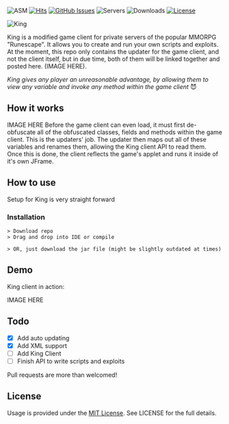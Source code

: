 ![ASM](https://img.shields.io/badge/Java-ASM-yellow.svg?style=flat-square)
[![Hits](http://hits.dwyl.io/JBerben/King.svg)](http://hits.dwyl.io/JBerben/King)
[![GitHub Issues](https://img.shields.io/github/issues/JBerben/King.svg?style=flat-square)](https://github.com/JBerben/King/issues)
![Servers](https://img.shields.io/badge/Servers-Runelocus-blue.svg?style=flat-square)
![Downloads](https://img.shields.io/npm/dt/King.svg?style=flat-square)
[![License](https://img.shields.io/badge/license-MIT-red.svg?style=flat-square)](https://opensource.org/licenses/MIT)

![King](https://dl.dropboxusercontent.com/s/yn0rl4kbv06vwjf/KING%20%281%29.png?dl=0)


King is a modified game client for private servers of the popular MMORPG "Runescape". It allows you to create and run your own scripts and exploits. At the moment, this repo only contains the updater for the game client, and not the client itself, but in due time, both of them will be linked together and posted here. (IMAGE HERE). 

_King gives any player an unreasonable advantage, by allowing them to view any variable and invoke any method within the game client_ :smiling_imp:

## How it works
IMAGE HERE
Before the game client can even load, it must first de-obfuscate all of the obfuscated classes, fields and methods within the game client. This is the updaters' job. The updater then maps out all of these variables and renames them, allowing the King client API to read them. Once this is done, the client reflects the game's applet and runs it inside of it's own JFrame.

## How to use

Setup for King is very straight forward

### Installation

```Installation:
> Download repo
> Drag and drop into IDE or compile

> OR, just download the jar file (might be slightly outdated at times)
```      

## Demo

King client in action:

IMAGE HERE

## Todo
- [X] Add auto updating
- [X] Add XML support
- [ ] Add King Client
- [ ] Finish API to write scripts and exploits 

Pull requests are more than welcomed!

## License
Usage is provided under the [MIT License](http://http//opensource.org/licenses/mit-license.php). See LICENSE for the full details.

